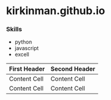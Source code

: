 # kirkinman.github.io


### Skills

- python
- javascript
- excell



| First Header  | Second Header |
| ------------- | ------------- |
| Content Cell  | Content Cell  |
| Content Cell  | Content Cell  |
